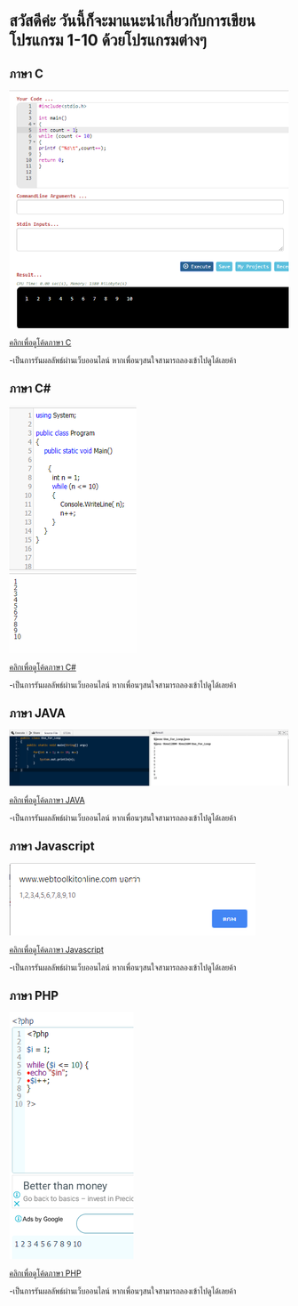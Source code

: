 # สวัสดีค่ะ วันนี้ก็จะมาแนะนำเกี่ยวกับการเขียนโปรแกรม 1-10 ด้วยโปรแกรมต่างๆ


## ภาษา C

![Image](https://raw.githubusercontent.com/suwatjanee005/Sourec_Code_Number/master/C/c1-10.png)

[คลิกเพื่อดูโค้ดภาษา C](https://github.com/suwatjanee005/Sourec_Code_Number/blob/master/C/C)


-เป็นการรันผลลัพธ์ผ่านเว็บออนไลน์ หากเพื่อนๆสนใจสามารถลองเข้าไปดูได้เลยค้า


## ภาษา C#

![Image](https://raw.githubusercontent.com/suwatjanee005/Sourec_Code_Number/master/C%23/c%231-10.png)

[คลิกเพื่อดูโค้ดภาษา C#](https://github.com/suwatjanee005/Sourec_Code_Number/blob/master/C%23/C%23)


-เป็นการรันผลลัพธ์ผ่านเว็บออนไลน์ หากเพื่อนๆสนใจสามารถลองเข้าไปดูได้เลยค้า

## ภาษา JAVA

![Image](https://raw.githubusercontent.com/suwatjanee005/Sourec_Code_Number/master/Java/Java1-10.png)

[คลิกเพื่อดูโค้ดภาษา JAVA](https://github.com/suwatjanee005/Sourec_Code_Number/blob/master/Java/JAVA) 


-เป็นการรันผลลัพธ์ผ่านเว็บออนไลน์ หากเพื่อนๆสนใจสามารถลองเข้าไปดูได้เลยค้า


## ภาษา Javascript

![Image](https://raw.githubusercontent.com/suwatjanee005/Sourec_Code_Number/master/JS/JS1-10.png)

[คลิกเพื่อดูโค้ดภาษา Javascript](https://github.com/suwatjanee005/Sourec_Code_Number/blob/master/JS/JS) 


-เป็นการรันผลลัพธ์ผ่านเว็บออนไลน์ หากเพื่อนๆสนใจสามารถลองเข้าไปดูได้เลยค้า


## ภาษา PHP

![Image](https://raw.githubusercontent.com/suwatjanee005/Sourec_Code_Number/master/PHP/PHP.png)

[คลิกเพื่อดูโค้ดภาษา PHP](https://github.com/suwatjanee005/Sourec_Code_Number/blob/master/PHP/PHP) 


-เป็นการรันผลลัพธ์ผ่านเว็บออนไลน์ หากเพื่อนๆสนใจสามารถลองเข้าไปดูได้เลยค้า





